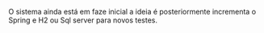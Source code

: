 O sistema ainda está em faze inicial a ideia é posteriormente incrementa o Spring e H2 ou Sql server para novos testes.

